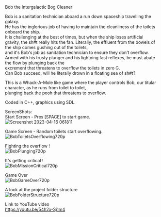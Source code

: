 Bob the Intergalactic Bog Cleaner  
  
  Bob is a sanitation technician aboard a run down spaceship travelling the galaxy.  
  He has the inglorious job of having to maintain the cleanliness of the toilets onboard the ship.  
  It is challenging at the best of times, but when the ship loses artificial gravity, the sh#t really hits the fan. 
  Literally, the effluent from the bowels of the ship comes gushing out of the toilets,  
  and it's Bob's job as sanitation technician to ensure they don't overflow.  
  Armed with his trusty plunger and his lightning fast reflexes, he must abate the flow by plunging back the  
  excrement that threatens to overflow the toilets in zero G.  
  Can Bob succeed, will he literally drown in a floating sea of sh#t?  
  
This is a Whack-A-Mole like game where the player controls Bob, our titular character, as he runs from toilet to toilet,  
plunging back the pooh that threatens to overflow.

Coded in C++, graphics using SDL.  

ScreenShots:  
Start Screen - Pres [SPACE] to start game.
![Screenshot 2023-04-16 061811](https://user-images.githubusercontent.com/112468923/232266281-86d7b077-0ffa-4a18-ad72-c3501e08ffec.png)
  
Game Screen - Random toilets start overflowing.  
![BobToiletsOverflowing720p](https://user-images.githubusercontent.com/112468923/231916757-aa6e4aac-2226-470d-975e-22a584be138f.png)  
  
Fighting the overflow !  
![BobPlunging720p](https://user-images.githubusercontent.com/112468923/231916797-55e6b067-6263-4df1-86ec-a81fc7f74f59.png)  
  
It's getting critical !  
![BobMissionCritical720p](https://user-images.githubusercontent.com/112468923/231916810-eb992628-acec-42ff-a7af-08d650547f9f.png)  
  
Game Over  
![BobGameOver720p](https://user-images.githubusercontent.com/112468923/231916821-1c14fb71-b017-4172-83bc-841becf279d1.png)  
  
A look at the project folder structure  
![BobFolderStructure720p](https://user-images.githubusercontent.com/112468923/231916833-d8754b45-2af4-4396-b83a-cff58f78b1ad.png)

Link to YouTube video  
https://youtu.be/54h2x-Sj1m4  
